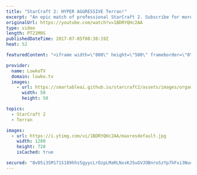 ```yaml
---
title: "StarCraft 2: HYPER AGGRESSIVE Terran!"
excerpt: "An epic match of professional StarCraft 2. Subscribe for more videos: http://lowko.tv/youtube Epic Zerg vs Terran: https://goo.gl/GJuLSh  In this Protoss vs Terran we watch a hyper-aggressive Terran player face off against Neeb. Neeb is one of the best defensive Protoss players in the world but SpeCIaL's"
originalUrl: https://youtube.com/watch?v=1BDRYQHc2AA
type: video
length: PT21M9S
publishedDateTime: 2017-07-05T08:38:19Z
heat: 52

featuredContent: "<iframe width=\"800\" height=\"500\" frameborder=\"0\" src=\"https://www.youtube.com/embed/1BDRYQHc2AA\" allow=\"accelerometer; autoplay; encrypted-media; gyroscope; picture-in-picture\" allowfullscreen></iframe>"

provider:
  name: LowkoTV
  domain: lowko.tv
  images:
    - url: https://smartableai.github.io/starcraft2/assets/images/organizations/lowko.tv-50x50.jpg
      width: 50
      height: 50

topics:
  - StarCraft 2
  - Terran

images:
  - url: https://i.ytimg.com/vi/1BDRYQHc2AA/maxresdefault.jpg
    width: 1280
    height: 720
    isCached: true

secured: "8vD5i3SM171S189hhs5gyycLrOzpLMaRLNxsKJ5uGVJOBnroSzYp7hFxi3NuePWWTUHNOYrGDkSIcNfr5zQRNclrg3c0SI17CEgDuJDd3QueyySubqtzeVtnshnYPSXOEVDEH7LblTuReRku5vA8hj3ywsON0iSjlBewC0KpDUvtfjDEZQcYDk0myZBLRTWWzdp7MyrpGkjHxR9dFMYitGoIn4a7uxE5Vb3D70GnTyXdfXDUGrPTOXab6QmzJF4uwCKpf0ZsUUVXmwv3GzwNFsFueelMmMh883lRwCprvsVQK8V9tuDUl/QMFLFFzszjgw72eeFwD6VtVqkZ5FX+sVwHMNE8Ba75FvGr2YQoMAMGnQDpDdcc1wVVCVxKVfP5vim811loi9/rNHUsmiPqGNQACvfjoRbNB+Q/lnasA2bMnZnBia8N8QuqTkpKlEZE;QV5rlVXjBFksOq/y7aS9TA=="
---
```


